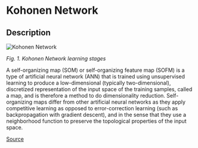 # Kohonen Network

## Description

![Kohonen Network](https://upload.wikimedia.org/wikipedia/commons/thumb/9/91/Somtraining.svg/500px-Somtraining.svg.png)

*Fig. 1. Kohonen Network learning stages*

A self-organizing map (SOM) or self-organizing feature map (SOFM) is a type of artificial neural network (ANN) that is trained using unsupervised learning to produce a low-dimensional (typically two-dimensional), discretized representation of the input space of the training samples, called a map, and is therefore a method to do dimensionality reduction. Self-organizing maps differ from other artificial neural networks as they apply competitive learning as opposed to error-correction learning (such as backpropagation with gradient descent), and in the sense that they use a neighborhood function to preserve the topological properties of the input space.

[Source](https://en.wikipedia.org/wiki/Self-organizing_map)
